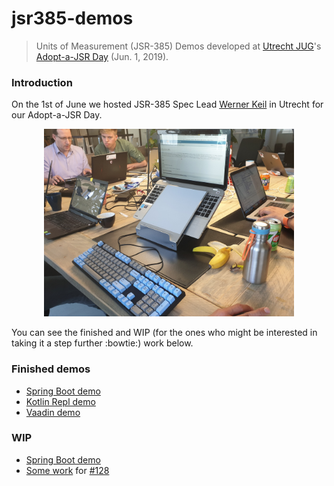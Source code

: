 jsr385-demos
============

> Units of Measurement (JSR-385) Demos developed at [Utrecht JUG](https://www.meetup.com/Utrecht-Java-User-Group/)'s [Adopt-a-JSR Day](https://www.meetup.com/Utrecht-Java-User-Group/events/261238917/) (Jun. 1, 2019).

### Introduction
On the 1st of June we hosted JSR-385 Spec Lead [Werner Keil](https://github.com/keilw) in Utrecht for our Adopt-a-JSR Day.

<p align="center">
<img src="_img/adopt-jsr385-day-utrecht.jpg" width="400px" />
</p>

You can see the finished and WIP (for the ones who might be interested in taking it a step further :bowtie:) work below.

### Finished demos
- [Spring Boot demo](spring-boot)
- [Kotlin Repl demo](repl)
- [Vaadin demo](vaadin)

### WIP
- [Spring Boot demo](https://github.com/utrechtjug/adopt-jsr-385-day/tree/master/spring-boot-demo)
- [Some work](https://github.com/mthoolen/indriya/commits/master) for [#128](https://github.com/unitsofmeasurement/indriya/issues/128)


